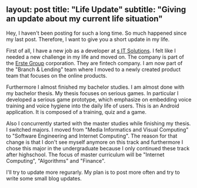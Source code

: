 layout: post
title: "Life Update"
subtitle: "Giving an update about my current life situation"
---

Hey, I haven't been posting for such a long time. So much happened since my last post. Therefore, I want to give you a short 
update in my life. 

First of all, I have a new job as a developer at <a href="https://www.s-itsolutions.at/">s IT Solutions</a>. I felt like I
needed a new challenge in my life and moved on. The company is part of the <a href=" https://www.erstegroup.com/">Erste Group</a>
corporation. They are fintech company. I am now part of the "Branch & Lending" team where I moved to a newly created product team 
that focuses on the online products.

Furthermore I almost finished my bachelor studies. I am almost done with my bachelor thesis. My thesis focuses on serious games.
In particular I developed a serious game prototype, which emphasize on embedding voice training and voice hygiene into the daily
life of users. This is an Android application. It is composed of a training, quiz and a game.

Also I concurrently started with the master studies while finishing my thesis. I switched majors. I moved from "Media Informatics
and Visual Computing" to "Software Engineering and Internet Computing". The reason for that change is that I don't see myself
anymore on this track and furthermore I chose this major in the undergraduate because I only continued these track after highschool.
The focus of master curriculum will be "Internet Computing", "Algorithms" and "Finance". 

I'll try to update more regurarly. My plan is to post more often and try to write some small blog updates.